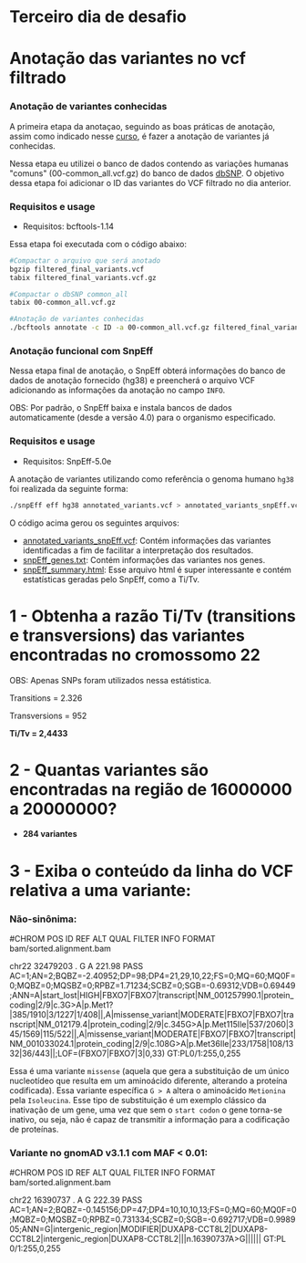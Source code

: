 # Terceiro dia de desafio

# Anotação das variantes no vcf filtrado

### Anotação de variantes conhecidas

A primeira etapa da anotaçao, seguindo as boas práticas de anotação, assim como indicado nesse [curso](https://hbctraining.github.io/In-depth-NGS-Data-Analysis-Course/sessionVI/lessons/03_annotation-snpeff.html), é fazer a anotação de variantes já conhecidas. 

Nessa etapa eu utilizei o banco de dados contendo as variações humanas "comuns" (00-common_all.vcf.gz) do banco de dados [dbSNP](00-common_all.vcf.gz). O objetivo dessa etapa foi adicionar o ID das variantes do VCF filtrado no dia anterior. 

### Requisitos e usage

* Requisitos: bcftools-1.14

Essa etapa foi executada com o código abaixo:

```bash
#Compactar o arquivo que será anotado
bgzip filtered_final_variants.vcf
tabix filtered_final_variants.vcf.gz

#Compactar o dbSNP common_all
tabix 00-common_all.vcf.gz

#Anotação de variantes conhecidas
./bcftools annotate -c ID -a 00-common_all.vcf.gz filtered_final_variants.vcf.gz > annotated_variants.vcf
```

### Anotação funcional com SnpEff

Nessa etapa final de anotação, o SnpEff obterá informações do banco de dados de anotação fornecido (hg38) e preencherá o arquivo VCF adicionando as informações da anotação no campo `INFO`.

OBS: Por padrão, o SnpEff baixa e instala bancos de dados automaticamente (desde a versão 4.0) para o organismo especificado.

### Requisitos e usage

* Requisitos: SnpEff-5.0e

A anotação de variantes utilizando como referência o genoma humano `hg38` foi realizada da seguinte forma:

```bash
./snpEff eff hg38 annotated_variants.vcf > annotated_variants_snpEff.vcf
```

O código acima gerou os seguintes arquivos:
- [annotated_variants_snpEff.vcf](https://github.com/felipevzps/x880rsfvj/blob/main/dia_3/annotated_variants_snpEff.vcf): Contém informações das variantes identificadas a fim de facilitar a interpretação dos resultados.
- [snpEff_genes.txt](https://github.com/felipevzps/x880rsfvj/blob/main/dia_3/snpEff_genes.txt): Contém informações das variantes nos genes.
- [snpEff_summary.html](https://github.com/felipevzps/x880rsfvj/blob/main/dia_3/snpEff_summary.html): Esse arquivo html é super interessante e contém estatísticas geradas pelo SnpEff, como a Ti/Tv. 

# 1 - Obtenha a razão Ti/Tv (transitions e transversions) das variantes encontradas no cromossomo 22

OBS: Apenas SNPs foram utilizados nessa estátistica.

Transitions = 2.326

Transversions = 952

**Ti/Tv = 2,4433**

# 2 - Quantas variantes são encontradas na região de 16000000 a 20000000?

- **284 variantes**

# 3 - Exiba o conteúdo da linha do VCF relativa a uma variante:

### Não-sinônima:

#CHROM  POS     ID      REF     ALT     QUAL    FILTER  INFO    FORMAT  bam/sorted.alignment.bam

chr22	32479203	.	G	A	221.98	PASS	AC=1;AN=2;BQBZ=-2.40952;DP=98;DP4=21,29,10,22;FS=0;MQ=60;MQ0F=0;MQBZ=0;MQSBZ=0;RPBZ=1.71234;SCBZ=0;SGB=-0.69312;VDB=0.69449;ANN=A|start_lost|HIGH|FBXO7|FBXO7|transcript|NM_001257990.1|protein_coding|2/9|c.3G>A|p.Met1?|385/1910|3/1227|1/408||,A|missense_variant|MODERATE|FBXO7|FBXO7|transcript|NM_012179.4|protein_coding|2/9|c.345G>A|p.Met115Ile|537/2060|345/1569|115/522||,A|missense_variant|MODERATE|FBXO7|FBXO7|transcript|NM_001033024.1|protein_coding|2/9|c.108G>A|p.Met36Ile|233/1758|108/1332|36/443||;LOF=(FBXO7|FBXO7|3|0,33)	GT:PL0/1:255,0,255

Essa é uma variante `missense` (aquela que gera a substituição de um único nucleotídeo que resulta em um aminoácido diferente, alterando a proteína codificada). Essa variante específica `G > A` altera o aminoácido `Metionina` pela `Isoleucina`. 
Esse tipo de substituição é um exemplo clássico da inativação de um gene, uma vez que sem o `start codon` o gene torna-se inativo, ou seja, não é capaz de transmitir a informação para a codificação de proteínas.

### Variante no gnomAD v3.1.1 com MAF < 0.01:

#CHROM  POS     ID      REF     ALT     QUAL    FILTER  INFO    FORMAT  bam/sorted.alignment.bam

chr22	16390737	.	A	G	222.39	PASS	AC=1;AN=2;BQBZ=-0.145156;DP=47;DP4=10,10,10,13;FS=0;MQ=60;MQ0F=0;MQBZ=0;MQSBZ=0;RPBZ=0.731334;SCBZ=0;SGB=-0.692717;VDB=0.998905;ANN=G|intergenic_region|MODIFIER|DUXAP8-CCT8L2|DUXAP8-CCT8L2|intergenic_region|DUXAP8-CCT8L2|||n.16390737A>G||||||	GT:PL	0/1:255,0,255
